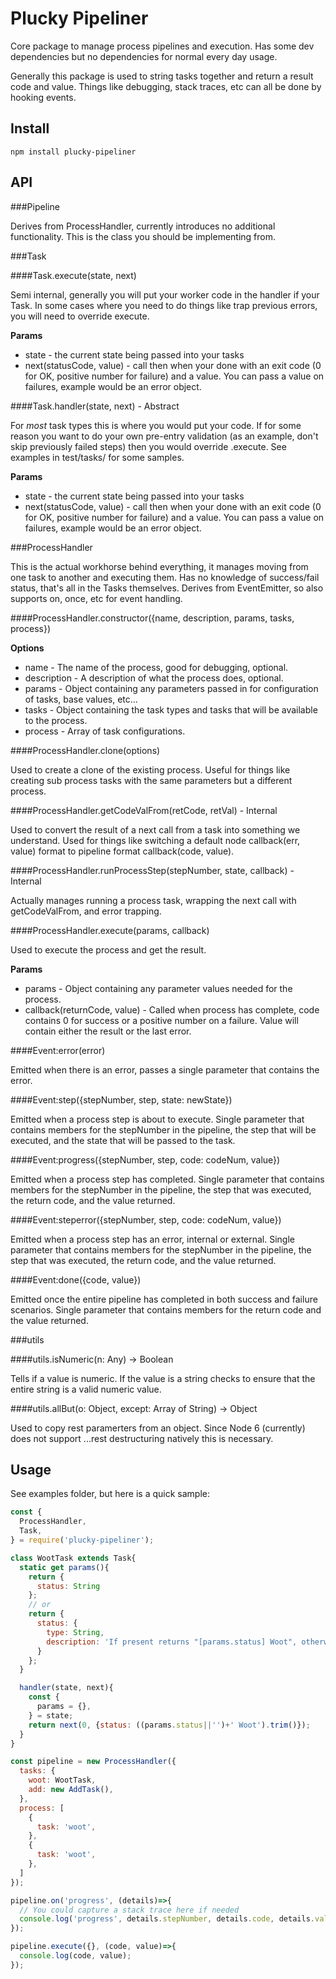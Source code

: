 Plucky Pipeliner
===

Core package to manage process pipelines and execution.  Has some dev dependencies but no dependencies for normal every day usage.

Generally this package is used to string tasks together and return a result code and value.  Things like debugging, stack traces, etc can all be done by hooking events.

Install
---

```shell
npm install plucky-pipeliner
```

API
---

###Pipeline

Derives from ProcessHandler, currently introduces no additional functionality.  This is the class you should be implementing from.

###Task

####Task.execute(state, next)

Semi internal, generally you will put your worker code in the handler if your Task.  In some cases where you need to do things like trap previous errors, you will need to override execute.

**Params**

 * state - the current state being passed into your tasks
 * next(statusCode, value) - call then when your done with an exit code (0 for OK, positive number for failure) and a value.  You can pass a value on failures, example would be an error object.

####Task.handler(state, next) - Abstract

For *most* task types this is where you would put your code.  If for some reason you want to do your own pre-entry validation (as an example, don't skip previously failed steps) then you would override .execute.  See examples in test/tasks/ for some samples.

**Params**

 * state - the current state being passed into your tasks
 * next(statusCode, value) - call then when your done with an exit code (0 for OK, positive number for failure) and a value.  You can pass a value on failures, example would be an error object.

###ProcessHandler

This is the actual workhorse behind everything, it manages moving from one task to another and executing them.  Has no knowledge of success/fail status, that's all in the Tasks themselves.  Derives from EventEmitter, so also supports on, once, etc for event handling.

####ProcessHandler.constructor({name, description, params, tasks, process})

**Options**

 * name - The name of the process, good for debugging, optional.
 * description - A description of what the process does, optional.
 * params - Object containing any parameters passed in for configuration of tasks, base values, etc...
 * tasks - Object containing the task types and tasks that will be available to the process.
 * process - Array of task configurations.

####ProcessHandler.clone(options)

Used to create a clone of the existing process.  Useful for things like creating sub process tasks with the same parameters but a different process.

####ProcessHandler.getCodeValFrom(retCode, retVal) - Internal

Used to convert the result of a next call from a task into something we understand.  Used for things like switching a default node callback(err, value) format to pipeline format callback(code, value).

####ProcessHandler.runProcessStep(stepNumber, state, callback) - Internal

Actually manages running a process task, wrapping the next call with getCodeValFrom, and error trapping.

####ProcessHandler.execute(params, callback)

Used to execute the process and get the result.

**Params**

 * params - Object containing any parameter values needed for the process.
 * callback(returnCode, value) - Called when process has complete, code contains 0 for success or a positive number on a failure.  Value will contain either the result or the last error.

####Event:error(error)

Emitted when there is an error, passes a single parameter that contains the error.

####Event:step({stepNumber, step, state: newState})

Emitted when a process step is about to execute.  Single parameter that contains members for the stepNumber in the pipeline, the step that will be executed, and the state that will be passed to the task.

####Event:progress({stepNumber, step, code: codeNum, value})

Emitted when a process step has completed.  Single parameter that contains members for the stepNumber in the pipeline, the step that was executed, the return code, and the value returned.

####Event:steperror({stepNumber, step, code: codeNum, value})

Emitted when a process step has an error, internal or external.  Single parameter that contains members for the stepNumber in the pipeline, the step that was executed, the return code, and the value returned.

####Event:done({code, value})

Emitted once the entire pipeline has completed in both success and failure scenarios.  Single parameter that contains members for the return code and the value returned.

###utils

####utils.isNumeric(n: Any) -> Boolean

Tells if a value is numeric.  If the value is a string checks to ensure that the entire string is a valid numeric value.

####utils.allBut(o: Object, except: Array of String) -> Object

Used to copy rest paramerters from an object.  Since Node 6 (currently) does not support ...rest destructuring natively this is necessary.

Usage
---

See examples folder, but here is a quick sample:

```javascript
const {
  ProcessHandler,
  Task,
} = require('plucky-pipeliner');

class WootTask extends Task{
  static get params(){
    return {
      status: String
    };
    // or
    return {
      status: {
        type: String,
        description: 'If present returns "[params.status] Woot", otherwise returns "Woot"'
      }
    };
  }

  handler(state, next){
    const {
      params = {},
    } = state;
    return next(0, {status: ((params.status||'')+' Woot').trim()});
  }
}

const pipeline = new ProcessHandler({
  tasks: {
    woot: WootTask,
    add: new AddTask(),
  },
  process: [
    {
      task: 'woot',
    },
    {
      task: 'woot',
    },
  ]
});

pipeline.on('progress', (details)=>{
  // You could capture a stack trace here if needed
  console.log('progress', details.stepNumber, details.code, details.value);
});

pipeline.execute({}, (code, value)=>{
  console.log(code, value);
});
```
